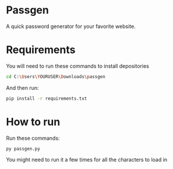 # Passgen
A quick password generator for your favorite website.

# Requirements

You will need to run these commands to install depositories

```bash
cd C:\Users\YOURUSER\Downloads\passgen
```

And then run:

```bash
pip install -r requirements.txt
```

# How to run

Run these commands:

```bash
py passgen.py
```

You might need to run it a few times for all the characters to load in

